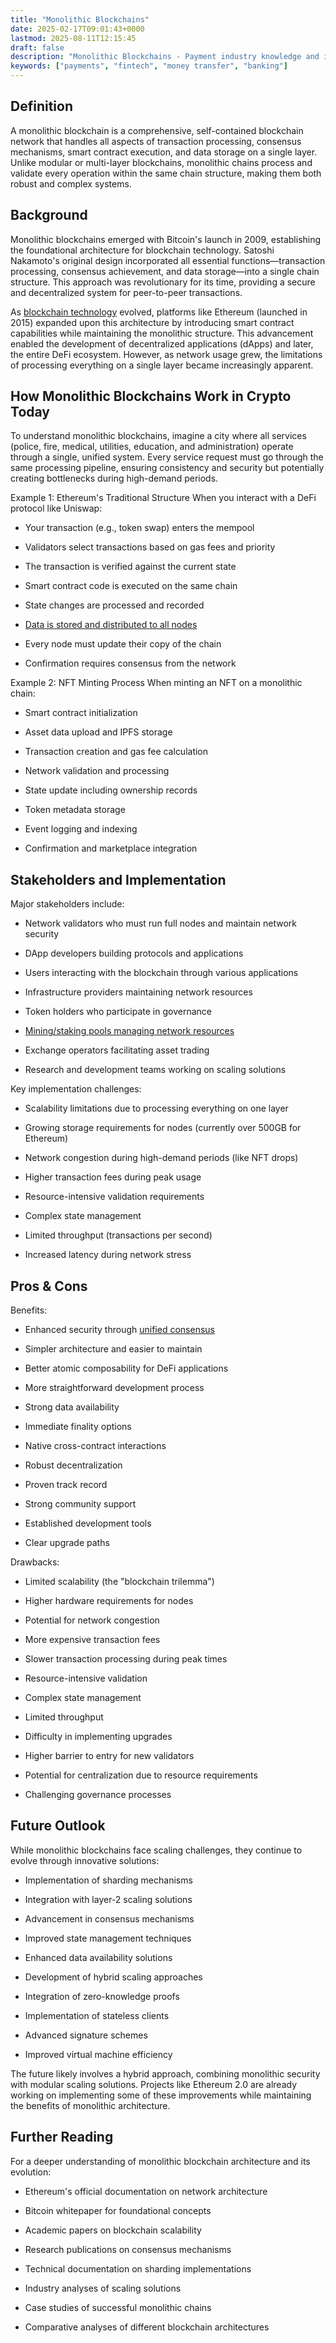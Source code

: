 ```yaml
---
title: "Monolithic Blockchains"
date: 2025-02-17T09:01:43+0000
lastmod: 2025-08-11T12:15:45
draft: false
description: "Monolithic Blockchains - Payment industry knowledge and insights"
keywords: ["payments", "fintech", "money transfer", "banking"]
---
```


## Definition

A monolithic blockchain is a comprehensive, self-contained blockchain network that handles all aspects of transaction processing, consensus mechanisms, smart contract execution, and data storage on a single layer. Unlike modular or multi-layer blockchains, monolithic chains process and validate every operation within the same chain structure, making them both robust and complex systems.

## Background

Monolithic blockchains emerged with Bitcoin's launch in 2009, establishing the foundational architecture for blockchain technology. Satoshi Nakamoto's original design incorporated all essential functions—transaction processing, consensus achievement, and data storage—into a single chain structure. This approach was revolutionary for its time, providing a secure and decentralized system for peer-to-peer transactions.

As [blockchain technology](https://faisalkhanllc.xyz/resources/payments-wiki/b/blockchain/) evolved, platforms like Ethereum (launched in 2015) expanded upon this architecture by introducing smart contract capabilities while maintaining the monolithic structure. This advancement enabled the development of decentralized applications (dApps) and later, the entire DeFi ecosystem. However, as network usage grew, the limitations of processing everything on a single layer became increasingly apparent.

## How Monolithic Blockchains Work in Crypto Today

To understand monolithic blockchains, imagine a city where all services (police, fire, medical, utilities, education, and administration) operate through a single, unified system. Every service request must go through the same processing pipeline, ensuring consistency and security but potentially creating bottlenecks during high-demand periods.

Example 1: Ethereum's Traditional Structure When you interact with a DeFi protocol like Uniswap:

- Your transaction (e.g., token swap) enters the mempool

- Validators select transactions based on gas fees and priority

- The transaction is verified against the current state

- Smart contract code is executed on the same chain

- State changes are processed and recorded

- [Data is stored and distributed to all nodes](https://faisalkhanllc.xyz/resources/payments-wiki/n/node-operator/)

- Every node must update their copy of the chain

- Confirmation requires consensus from the network

Example 2: NFT Minting Process When minting an NFT on a monolithic chain:

- Smart contract initialization

- Asset data upload and IPFS storage

- Transaction creation and gas fee calculation

- Network validation and processing

- State update including ownership records

- Token metadata storage

- Event logging and indexing

- Confirmation and marketplace integration

## Stakeholders and Implementation

Major stakeholders include:

- Network validators who must run full nodes and maintain network security

- DApp developers building protocols and applications

- Users interacting with the blockchain through various applications

- Infrastructure providers maintaining network resources

- Token holders who participate in governance

- [Mining/staking pools managing network resources](https://faisalkhanllc.xyz/resources/payments-wiki/s/staking-pools/)

- Exchange operators facilitating asset trading

- Research and development teams working on scaling solutions

Key implementation challenges:

- Scalability limitations due to processing everything on one layer

- Growing storage requirements for nodes (currently over 500GB for Ethereum)

- Network congestion during high-demand periods (like NFT drops)

- Higher transaction fees during peak usage

- Resource-intensive validation requirements

- Complex state management

- Limited throughput (transactions per second)

- Increased latency during network stress

## Pros & Cons

Benefits:

- Enhanced security through [unified consensus](https://faisalkhanllc.xyz/resources/payments-wiki/c/consensus/)

- Simpler architecture and easier to maintain

- Better atomic composability for DeFi applications

- More straightforward development process

- Strong data availability

- Immediate finality options

- Native cross-contract interactions

- Robust decentralization

- Proven track record

- Strong community support

- Established development tools

- Clear upgrade paths

Drawbacks:

- Limited scalability (the "blockchain trilemma")

- Higher hardware requirements for nodes

- Potential for network congestion

- More expensive transaction fees

- Slower transaction processing during peak times

- Resource-intensive validation

- Complex state management

- Limited throughput

- Difficulty in implementing upgrades

- Higher barrier to entry for new validators

- Potential for centralization due to resource requirements

- Challenging governance processes

## Future Outlook

While monolithic blockchains face scaling challenges, they continue to evolve through innovative solutions:

- Implementation of sharding mechanisms

- Integration with layer-2 scaling solutions

- Advancement in consensus mechanisms

- Improved state management techniques

- Enhanced data availability solutions

- Development of hybrid scaling approaches

- Integration of zero-knowledge proofs

- Implementation of stateless clients

- Advanced signature schemes

- Improved virtual machine efficiency

The future likely involves a hybrid approach, combining monolithic security with modular scaling solutions. Projects like Ethereum 2.0 are already working on implementing some of these improvements while maintaining the benefits of monolithic architecture.

## Further Reading

For a deeper understanding of monolithic blockchain architecture and its evolution:

- Ethereum's official documentation on network architecture

- Bitcoin whitepaper for foundational concepts

- Academic papers on blockchain scalability

- Research publications on consensus mechanisms

- Technical documentation on sharding implementations

- Industry analyses of scaling solutions

- Case studies of successful monolithic chains

- Comparative analyses of different blockchain architectures